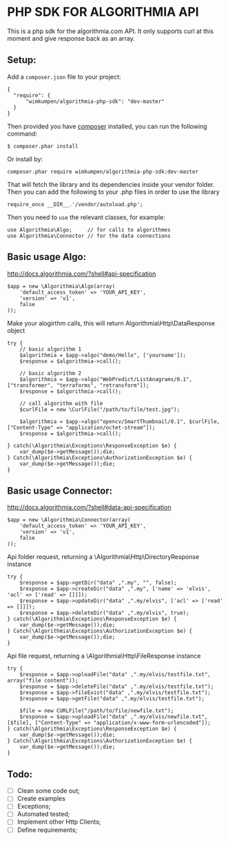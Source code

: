 # PHP SDK FOR ALGORITHMIA API
This is a php sdk for the algorithmia.com API.
It only supports curl at this moment and give response back as an array.

## Setup:
Add a ```composer.json``` file to your project:
```
{
  "require": {
      "wimkumpen/algorithmia-php-sdk": "dev-master"
  }
}
```

Then provided you have [composer](http://getcomposer.org/) installed, you can run the following command:
```
$ composer.phar install
```

Or install by:
```
composer.phar require wimkumpen/algorithmia-php-sdk:dev-master
```

That will fetch the library and its dependencies inside your vendor folder. Then you can add the following to your .php files in order to use the library
```
require_once __DIR__.'/vendor/autoload.php';
```

Then you need to ```use``` the relevant classes, for example:
```
use Algorithmia\Algo;     // for calls to algorithmes
use Algorithmia\Connector // for the data connections
```

## Basic usage Algo:

http://docs.algorithmia.com/?shell#api-specification

```
$app = new \Algorithmia\Algo(array(
    'default_access_token' => 'YOUR_API_KEY',
    'version' => 'v1',
    false
));
```

Make your alogirthm calls, this will return Algorithmia\Http\DataResponse object

```
try {
    // basic algorithm 1
    $algorithmia = $app->algo("demo/Hello", ['yourname']);
    $response = $algorithmia->call();
 
    // basic algorithm 2
    $algorithmia = $app->algo("WebPredict/ListAnagrams/0.1", ["transformer", "terraforms", "retransform"]);
    $response = $algorithmia->call();
 
    // call algorithm with file
    $curlFile = new \CurlFile("/path/to/file/test.jpg");
    
    $algorithmia = $app->algo("opencv/SmartThumbnail/0.1", $curlFile, ["Content-Type" => "application/octet-stream"]);
    $response = $algorithmia->call();
    
} catch(\Algorithmia\Exceptions\ResponseException $e) {
    var_dump($e->getMessage());die;
} Catch(\Algorithmia\Exceptions\AuthorizationException $e) {
    var_dump($e->getMessage());die;
}
```

## Basic usage Connector:

http://docs.algorithmia.com/?shell#data-api-specification

```
$app = new \Algorithmia\Connector(array(
    'default_access_token' => 'YOUR_API_KEY',
    'version' => 'v1',
    false
));
```
Api folder request, returning a \Algorithmia\Http\DirectoryResponse instance
```
try {
    $response = $app->getDir("data" ,".my", "", false);
    $response = $app->createDir("data" ,".my", ['name' => 'elvis', 'acl' => ['read' => []]]);
    $response = $app->updateDir("data" ,".my/elvis", ['acl' => ['read' => []]]);
    $response = $app->deleteDir("data" ,".my/elvis", true);
} catch(\Algorithmia\Exceptions\ResponseException $e) {
    var_dump($e->getMessage());die;
} Catch(\Algorithmia\Exceptions\AuthorizationException $e) {
    var_dump($e->getMessage());die;
}
```
Api file request, returning a \Algorithmia\Http\FileResponse instance 
```
try {
    $response = $app->uploadFile("data" ,".my/elvis/testfile.txt", array("file content"));
    $response = $app->deleteFile("data" ,".my/elvis/testfile.txt");
    $response = $app->fileExist("data" ,".my/elvis/testfile.txt");
    $response = $app->getFile("data" ,".my/elvis/testfile.txt");
    
    $file = new CURLFile("/path/to/file/newfile.txt");
    $response = $app->uploadFile("data" ,".my/elvis/newfile.txt", [$file], ["Content-Type" => "application/x-www-form-urlencoded"]);
} catch(\Algorithmia\Exceptions\ResponseException $e) {
    var_dump($e->getMessage());die;
} Catch(\Algorithmia\Exceptions\AuthorizationException $e) {
    var_dump($e->getMessage());die;
}
```

## Todo:
- [ ] Clean some code out;
- [ ] Create examples
- [ ] Exceptions;
- [ ] Automated tested;
- [ ] Implement other Http Clients;
- [ ] Define requirements;